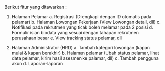 Berikut fitur yang ditawarkan : 
1. Halaman Pelamar 
    a. Registrasi (Dilengkapi dengan ID otomatis pada pelamar) 
    b. Halaman Lowongan Pekerjaan (View Lowongan detail, dll) 
    c. Notifikasi pada rekrutmen yang tidak boleh melamar pada 2 posisi 
    d. Formulir isian biodata yang sesuai dengan tahapan rekrutmen perusahaan besar 
    e. View tracking status pelamar, dll 

2. Halaman Administrator (HRD) 
    a. Tambah kategori lowongan (kapan mulai & kapan berakhir) 
    b. Halaman pelamar (Ubah status pelamar, lihat data pelamar, kirim hasil asesmen ke palamar, dll)
    c. Tambah pengguna akun 
    d. Laporan-laporan